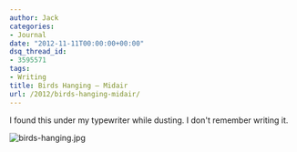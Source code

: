 ```yaml
---
author: Jack
categories:
- Journal
date: "2012-11-11T00:00:00+00:00"
dsq_thread_id:
- 3595571
tags:
- Writing
title: Birds Hanging – Midair
url: /2012/birds-hanging-midair/
---
```


<div>
  <div>
    <div>
      <div>
        <div>
          <p>
            I found this under my typewriter while dusting. I don't remember writing it.
          </p>
        </div>
      </div>
    </div>
  </div>
  
  <div>
    <div>
      <div>
        <div>
          <div>
            <div>
              <div>
                <img src="/img/imported/birds-hanging.jpg" alt="birds-hanging.jpg" />
              </div>
            </div>
          </div>
        </div>
      </div>
    </div>
  </div>
</div>